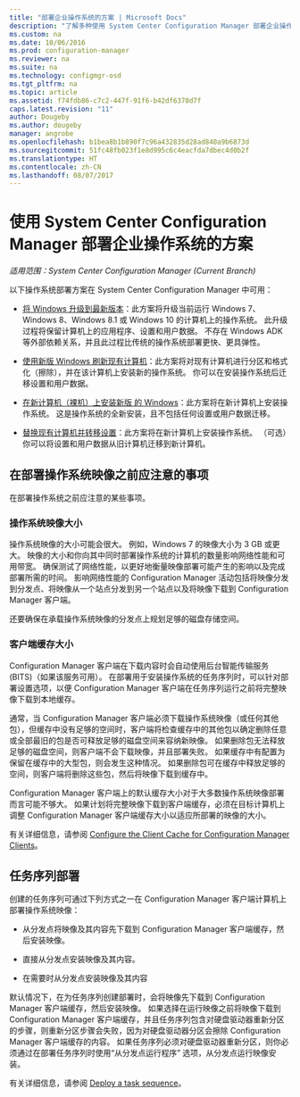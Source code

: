 ```yaml
---
title: "部署企业操作系统的方案 | Microsoft Docs"
description: "了解多种使用 System Center Configuration Manager 部署企业操作系统的方案。"
ms.custom: na
ms.date: 10/06/2016
ms.prod: configuration-manager
ms.reviewer: na
ms.suite: na
ms.technology: configmgr-osd
ms.tgt_pltfrm: na
ms.topic: article
ms.assetid: f74fdb86-c7c2-447f-91f6-b42df6370d7f
caps.latest.revision: "11"
author: Dougeby
ms.author: dougeby
manager: angrobe
ms.openlocfilehash: b1bea8b1b890f7c96a432835d28ad840a9b6873d
ms.sourcegitcommit: 51fc48fb023f1e8d995c6c4eacfda7dbec4d0b2f
ms.translationtype: HT
ms.contentlocale: zh-CN
ms.lasthandoff: 08/07/2017
---
```

# <a name="scenarios-to-deploy-enterprise-operating-systems-with-system-center-configuration-manager"></a>使用 System Center Configuration Manager 部署企业操作系统的方案

*适用范围：System Center Configuration Manager (Current Branch)*

以下操作系统部署方案在 System Center Configuration Manager 中可用：  

-   [将 Windows 升级到最新版本](upgrade-windows-to-the-latest-version.md)：此方案将升级当前运行 Windows 7、Windows 8、Windows 8.1 或 Windows 10 的计算机上的操作系统。 此升级过程将保留计算机上的应用程序、设置和用户数据。 不存在 Windows ADK 等外部依赖关系，并且此过程比传统的操作系统部署更快、更具弹性。  

-   [使用新版 Windows 刷新现有计算机](refresh-an-existing-computer-with-a-new-version-of-windows.md)：此方案将对现有计算机进行分区和格式化（擦除），并在该计算机上安装新的操作系统。 你可以在安装操作系统后迁移设置和用户数据。  

-   [在新计算机（裸机）上安装新版 的 Windows](install-new-windows-version-new-computer-bare-metal.md)：此方案将在新计算机上安装操作系统。 这是操作系统的全新安装，且不包括任何设置或用户数据迁移。  

-   [替换现有计算机并转移设置](replace-an-existing-computer-and-transfer-settings.md)：此方案将在新计算机上安装操作系统。 （可选）你可以将设置和用户数据从旧计算机迁移到新计算机。  

## <a name="things-to-consider-before-you-deploy-operating-system-images"></a>在部署操作系统映像之前应注意的事项  
 在部署操作系统之前应注意的某些事项。  

### <a name="operating-system-image-size"></a>操作系统映像大小  
 操作系统映像的大小可能会很大。 例如，Windows 7 的映像大小为 3 GB 或更大。 映像的大小和你向其中同时部署操作系统的计算机的数量影响网络性能和可用带宽。 确保测试了网络性能，以更好地衡量映像部署可能产生的影响以及完成部署所需的时间。 影响网络性能的 Configuration Manager 活动包括将映像分发到分发点、将映像从一个站点分发到另一个站点以及将映像下载到 Configuration Manager 客户端。  

 还要确保在承载操作系统映像的分发点上规划足够的磁盘存储空间。  

### <a name="client-cache-size"></a>客户端缓存大小  
 Configuration Manager 客户端在下载内容时会自动使用后台智能传输服务 (BITS)（如果该服务可用）。 在部署用于安装操作系统的任务序列时，可以针对部署设置选项，以便 Configuration Manager 客户端在任务序列运行之前将完整映像下载到本地缓存。  

 通常，当 Configuration Manager 客户端必须下载操作系统映像（或任何其他包），但缓存中没有足够的空间时，客户端将检查缓存中的其他包以确定删除任意或全部最旧的包是否可释放足够的磁盘空间来容纳新映像。 如果删除包无法释放足够的磁盘空间，则客户端不会下载映像，并且部署失败。 如果缓存中有配置为保留在缓存中的大型包，则会发生这种情况。 如果删除包可在缓存中释放足够的空间，则客户端将删除这些包，然后将映像下载到缓存中。  

 Configuration Manager 客户端上的默认缓存大小对于大多数操作系统映像部署而言可能不够大。 如果计划将完整映像下载到客户端缓存，必须在目标计算机上调整 Configuration Manager 客户端缓存大小以适应所部署的映像的大小。  

 有关详细信息，请参阅 [Configure the Client Cache for Configuration Manager Clients](../../core/clients/manage/manage-clients.md#BKMK_ClientCache)。  

## <a name="task-sequence-deployments"></a>任务序列部署  
 创建的任务序列可通过下列方式之一在 Configuration Manager 客户端计算机上部署操作系统映像：  

-   从分发点将映像及其内容先下载到 Configuration Manager 客户端缓存，然后安装映像。  

-   直接从分发点安装映像及其内容。  

-   在需要时从分发点安装映像及其内容  

 默认情况下，在为任务序列创建部署时，会将映像先下载到 Configuration Manager 客户端缓存，然后安装映像。 如果选择在运行映像之前将映像下载到 Configuration Manager 客户端缓存，并且任务序列包含对硬盘驱动器重新分区的步骤，则重新分区步骤会失败，因为对硬盘驱动器分区会擦除 Configuration Manager 客户端缓存的内容。 如果任务序列必须对硬盘驱动器重新分区，则你必须通过在部署任务序列时使用“从分发点运行程序”   选项，从分发点运行映像安装。  

 有关详细信息，请参阅 [Deploy a task sequence](manage-task-sequences-to-automate-tasks.md#BKMK_DeployTS)。  
